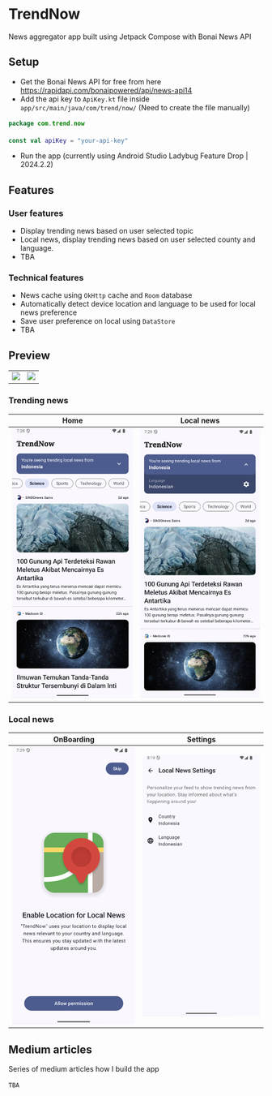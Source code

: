 # TrendNow

News aggregator app built using Jetpack Compose with Bonai News API

## Setup

- Get the Bonai News API for free from here https://rapidapi.com/bonaipowered/api/news-api14
- Add the api key to `ApiKey.kt` file inside `app/src/main/java/com/trend/now/` (Need to create the file manually)

```kotlin
package com.trend.now

const val apiKey = "your-api-key"
```

- Run the app (currently using Android Studio Ladybug Feature Drop | 2024.2.2)

## Features

### User features

- Display trending news based on user selected topic
- Local news, display trending news based on user selected county and language.
- TBA

### Technical features

- News cache using `OkHttp` cache and `Room` database
- Automatically detect device location and language to be used for local news preference
- Save user preference on local using `DataStore`
- TBA

## Preview

| |                                               |
|---|-----------------------------------------------|
| ![](./preview/onboarding_local_news_preview.gif) | ![](./preview/local_news_section_preview.gif) |

### Trending news

| Home                                  | Local news                             |
|---------------------------------------|----------------------------------------|
| ![](./preview/trending_news_home.png) | ![](./preview/trending_news_home2.png) |

### Local news

| OnBoarding                               | Settings                               |
|------------------------------------------|----------------------------------------|
| ![](./preview/local_news_onboarding.png) | ![](./preview/local_news_settings.png) |

## Medium articles

Series of medium articles how I build the app

`TBA`